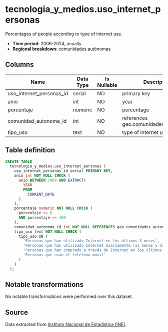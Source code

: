 # tecnologia_y_medios.uso_internet_personas

Percentages of people according to type of internet use.

- **Time period**: 2006-2024, anually
- **Regional breakdown**: comunidades autónomas

## Columns

| Name | Data Type | Is Nullable | Description |
| --- | --- | --- | --- |
| uso_internet_personas_id | serial | NO | primary key |
| anio | int | NO | year |
| porcentaje | numeric | NO | percentage |
| comunidad_autonoma_id | int | NO | references geo.comunidades_autonomas |
| tipo_uso | text | NO | type of internet use |

## Table definition

```sql
CREATE TABLE
  tecnologia_y_medios.uso_internet_personas (
    uso_internet_personas_id serial PRIMARY KEY,
    anio int NOT NULL CHECK (
      anio BETWEEN 1900 AND EXTRACT(
        YEAR
        FROM
          CURRENT_DATE
      )
    ),
    porcentaje numeric NOT NULL CHECK (
      porcentaje >= 0
      AND porcentaje <= 100
    ),
    comunidad_autonoma_id int NOT NULL REFERENCES geo.comunidades_autonomas (comunidad_autonoma_id),
    tipo_uso text NOT NULL CHECK (
      tipo_uso IN (
        'Personas que han utilizado Internet en los últimos 3 meses',
        'Personas que han utilizado Internet diariamente (al menos 5 días a la semana)',
        'Personas que han comprado a través de Internet en los últimos 3 meses',
        'Personas que usan el teléfono móvil'
      )
    )
  );
```

## Notable transformations
No notable transformations were performed over this dataset. 

## Source
Data extracted from <a href="https://www.ine.es/jaxi/Tabla.htm?tpx=70471&L=0" target="_blank">Instituto Nacional de Estadística (INE)</a>. 